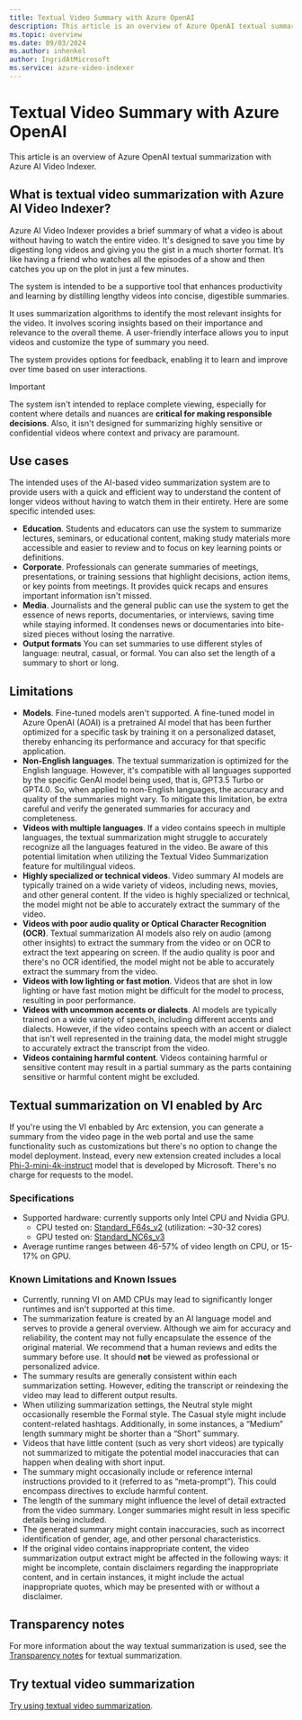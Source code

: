 ```yaml
---
title: Textual Video Summary with Azure OpenAI
description: This article is an overview of Azure OpenAI textual summarization with Azure AI Video Indexer. 
ms.topic: overview
ms.date: 09/03/2024
ms.author: inhenkel
author: IngridAtMicrosoft
ms.service: azure-video-indexer
---
```


# Textual Video Summary with Azure OpenAI

This article is an overview of Azure OpenAI textual summarization with Azure AI Video Indexer.

## What is textual video summarization with Azure AI Video Indexer? 

Azure AI Video Indexer provides a brief summary of what a video is about without having to watch the entire video. It's designed to save you time by digesting long videos and giving you the gist in a much shorter format. It’s like having a friend who watches all the episodes of a show and then catches you up on the plot in just a few minutes. 

The system is intended to be a supportive tool that enhances productivity and learning by distilling lengthy videos into concise, digestible summaries.

It uses summarization algorithms to identify the most relevant insights for the video. It involves scoring insights based on their importance and relevance to the overall theme. A user-friendly interface allows you to input videos and customize the type of summary you need.

The system provides options for feedback, enabling it to learn and improve over time based on user interactions.

> [!IMPORTANT]
> The system isn't intended to replace complete viewing, especially for content where details and nuances are **critical for making responsible decisions**. Also, it isn't designed for summarizing highly sensitive or confidential videos where context and privacy are paramount.

## Use cases 

The intended uses of the AI-based video summarization system are to provide users with a quick and efficient way to understand the content of longer videos without having to watch them in their entirety. Here are some specific intended uses:

- **Education**. Students and educators can use the system to summarize lectures, seminars, or educational content, making study materials more accessible and easier to review and to focus on key learning points or definitions.
- **Corporate**. Professionals can generate summaries of meetings, presentations, or training sessions that highlight decisions, action items, or key points from meetings. It provides quick recaps and ensures important information isn't missed.
- **Media**. Journalists and the general public can use the system to get the essence of news reports, documentaries, or interviews, saving time while staying informed. It condenses news or documentaries into bite-sized pieces without losing the narrative. 
- **Output formats** You can set summaries to use different styles of language: neutral, casual, or formal. You can also set the length of a summary to short or long.

## Limitations

- **Models**. Fine-tuned models aren't supported. A fine-tuned model in Azure OpenAI (AOAI) is a pretrained AI model that has been further optimized for a specific task by training it on a personalized dataset, thereby enhancing its performance and accuracy for that specific application.
- **Non-English languages**. The textual summarization is optimized for the English language. However, it's compatible with all languages supported by the specific GenAI model being used, that is, GPT3.5 Turbo or GPT4.0. So, when applied to non-English languages, the accuracy and quality of the summaries might vary. To mitigate this limitation, be extra careful and verify the generated summaries for accuracy and completeness.  
- **Videos with multiple languages**. If a video contains speech in multiple languages, the textual summarization might struggle to accurately recognize all the languages featured in the video. Be aware of this potential limitation when utilizing the Textual Video Summarization feature for multilingual videos. 
- **Highly specialized or technical videos**. Video summary AI models are typically trained on a wide variety of videos, including news, movies, and other general content. If the video is highly specialized or technical, the model might not be able to accurately extract the summary of the video.  
- **Videos with poor audio quality or Optical Character Recognition (OCR)**. Textual summarization AI models also rely on audio (among other insights) to extract the summary from the video or on OCR to extract the text appearing on screen. If the audio quality is poor and there's no OCR identified, the model might not be able to accurately extract the summary from the video.  
- **Videos with low lighting or fast motion**. Videos that are shot in low lighting or have fast motion might be difficult for the model to process, resulting in poor performance.
- **Videos with uncommon accents or dialects**. AI models are typically trained on a wide variety of speech, including different accents and dialects. However, if the video contains speech with an accent or dialect that isn't well represented in the training data, the model might struggle to accurately extract the transcript from the video.
- **Videos containing harmful content**. Videos containing harmful or sensitive content may result in a partial summary as the parts containing sensitive or harmful content might be excluded.

## Textual summarization on VI enabled by Arc 

If you're using the VI enbabled by Arc extension, you can generate a summary from the video page in the web portal and use the same functionality such as customizations but there's no option to change the model deployment. Instead, every new extension created includes a local [Phi-3-mini-4k-instruct](https://huggingface.co/microsoft/Phi-3-mini-4k-instruct/tree/main) model that is developed by Microsoft. There's no charge for requests to the model.

### Specifications

- Supported hardware: currently supports only Intel CPU and Nvidia GPU. 
    - CPU tested on: [Standard_F64s_v2](/azure/virtual-machines/fsv2-series) (utilization: ~30-32 cores) 
    - GPU tested on: [Standard_NC6s_v3](/azure/virtual-machines/ncv3-series)
- Average runtime ranges between 46-57% of video length on CPU, or 15-17% on GPU.

### Known Limitations and Known Issues

- Currently, running VI on AMD CPUs may lead to significantly longer runtimes and isn't supported at this time.
- The summarization feature is created by an AI language model and serves to provide a general overview. Although we aim for accuracy and reliability, the content may not fully encapsulate the essence of the original material. We recommend that a human reviews and edits the summary before use. It should **not** be viewed as professional or personalized advice.
- The summary results are generally consistent within each summarization setting. However, editing the transcript or reindexing the video may lead to different output results.
- When utilizing summarization settings, the Neutral style might occasionally resemble the Formal style. The Casual style might include content-related hashtags. Additionally, in some instances, a “Medium” length summary might be shorter than a “Short” summary. 
- Videos that have little content (such as very short videos) are typically not summarized to mitigate the potential model inaccuracies that can happen when dealing with short input.
- The summary might occasionally include or reference internal instructions provided to it (referred to as “meta-prompt”). This could encompass directives to exclude harmful content.
- The length of the summary might influence the level of detail extracted from the video summary. Longer summaries might result in less specific details being included.
- The generated summary might contain inaccuracies, such as incorrect identification of gender, age, and other personal characteristics.
- If the original video contains inappropriate content, the video summarization output extract might be affected in the following ways: it might be incomplete, contain disclaimers regarding the inappropriate content, and in certain instances, it might include the actual inappropriate quotes, which may be presented with or without a disclaimer.

## Transparency notes

For more information about the way textual summarization is used, see the [Transparency notes](/legal/azure-video-indexer/transparency-note#text-summarization) for textual summarization.

## Try textual video summarization
[Try using textual video summarization](text-summarization-task.md).
